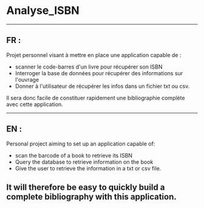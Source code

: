 # Analyse_ISBN

-----------------------------------------------------------------------------------------------------
FR :
--------------------------

Projet personnel visant à mettre en place une application capable de :

- scanner le code-barres d'un livre pour récupérer son ISBN
- Interroger la base de données pour récupérer des informations sur l'ouvrage
- Donner à l'utilisateur de récupérer les infos dans un fichier txt ou csv. 

Il sera donc facile de constituer rapidement une bibliographie complète avec cette application.  


-----------------------------------------------------------------------------------------------------
EN :
--------------------------
Personal project aiming to set up an application capable of:

- scan the barcode of a book to retrieve its ISBN
- Query the database to retrieve information on the book
- Give the user to retrieve the information in a txt or csv file.

It will therefore be easy to quickly build a complete bibliography with this application.
-----------------------------------------------------------------------------------------------------
